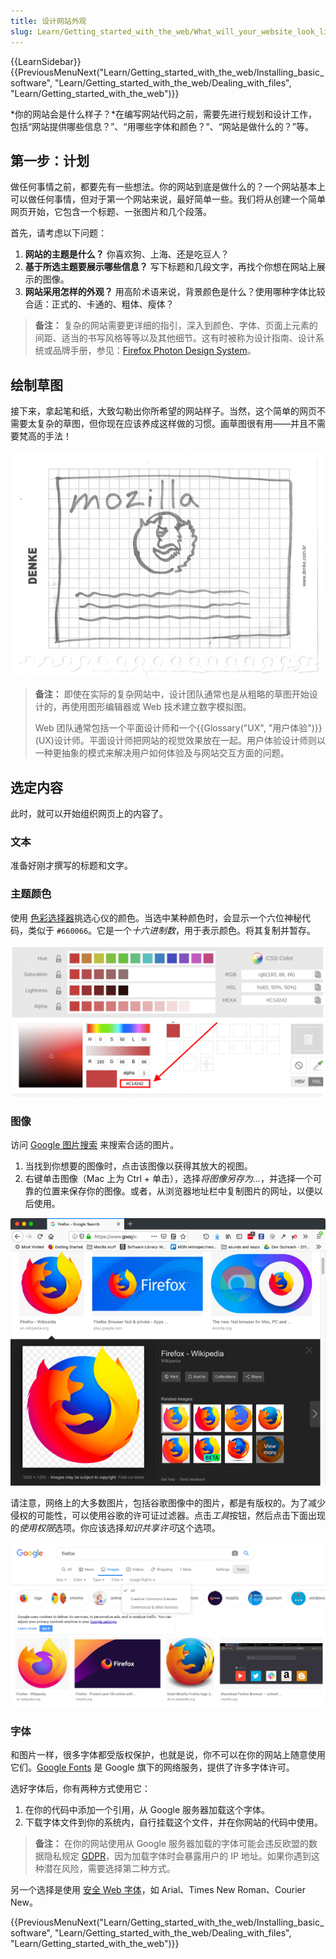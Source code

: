 ```yaml
---
title: 设计网站外观
slug: Learn/Getting_started_with_the_web/What_will_your_website_look_like
---
```


{{LearnSidebar}}{{PreviousMenuNext("Learn/Getting_started_with_the_web/Installing_basic_software", "Learn/Getting_started_with_the_web/Dealing_with_files", "Learn/Getting_started_with_the_web")}}

*你的网站会是什么样子？*在编写网站代码之前，需要先进行规划和设计工作，包括“网站提供哪些信息？”、“用哪些字体和颜色？”、“网站是做什么的？”等。

## 第一步：计划

做任何事情之前，都要先有一些想法。你的网站到底是做什么的？一个网站基本上可以做任何事情，但对于第一个网站来说，最好简单一些。我们将从创建一个简单网页开始，它包含一个标题、一张图片和几个段落。

首先，请考虑以下问题：

1. **网站的主题是什么？** 你喜欢狗、上海、还是吃豆人？
2. **基于所选主题要展示哪些信息？** 写下标题和几段文字，再找个你想在网站上展示的图像。
3. **网站采用怎样的外观？** 用高阶术语来说，背景颜色是什么？使用哪种字体比较合适：正式的、卡通的、粗体、瘦体？

> **备注：** 复杂的网站需要更详细的指引，深入到颜色、字体、页面上元素的间距、适当的书写风格等等以及其他细节。这有时被称为设计指南、设计系统或品牌手册，参见：[Firefox Photon Design System](https://design.firefox.com/photon/)。

## 绘制草图

接下来，拿起笔和纸，大致勾勒出你所希望的网站样子。当然，这个简单的网页不需要太复杂的草图，但你现在应该养成这样做的习惯。画草图很有用——并且不需要梵高的手法！

![画在纸上的一个粗略的网站草图](website-drawing-scan.png)

> **备注：** 即使在实际的复杂网站中，设计团队通常也是从粗略的草图开始设计的，再使用图形编辑器或 Web 技术建立数字模拟图。
>
> Web 团队通常包括一个平面设计师和一个{{Glossary("UX", "用户体验")}}(UX)设计师。平面设计师把网站的视觉效果放在一起。用户体验设计师则以一种更抽象的模式来解决用户如何体验及与网站交互方面的问题。

## 选定内容

此时，就可以开始组织网页上的内容了。

### 文本

准备好刚才撰写的标题和文字。

### 主题颜色

使用 [色彩选择器](/zh-CN/docs/Web/CSS/CSS_colors/Color_picker_tool)挑选心仪的颜色。当选中某种颜色时，会显示一个六位神秘代码，类似于 `#660066`。它是一个*十六进制数*，用于表示颜色。将其复制并暂存。

![MDN 网站上的颜色选择器，包含 RGB、HSL、HEX 格式](color-picker.png)

### 图像

访问 [Google 图片搜索](https://www.google.com/imghp?gws_rd=ssl) 来搜索合适的图片。

1. 当找到你想要的图像时，点击该图像以获得其放大的视图。
2. 右键单击图像（Mac 上为 Ctrl + 单击），选择*将图像另存为...*，并选择一个可靠的位置来保存你的图像。或者，从浏览器地址栏中复制图片的网址，以便以后使用。

![Google 图片搜索中的搜索结果](updated-google-images.png)

请注意，网络上的大多数图片，包括谷歌图像中的图片，都是有版权的。为了减少侵权的可能性，可以使用谷歌的许可证过滤器。点击*工具*按钮，然后点击下面出现的*使用权限*选项。你应该选择*知识共享许可*这个选项。

![经知识共享许可过滤后的 Google 图片搜索结果](updated-google-images-licensing.png)

### 字体

和图片一样，很多字体都受版权保护，也就是说，你不可以在你的网站上随意使用它们。[Google Fonts](https://developers.google.com/fonts) 是 Google 旗下的网络服务，提供了许多字体许可。

选好字体后，你有两种方式使用它：

1. 在你的代码中添加一个引用，从 Google 服务器加载这个字体。
2. 下载字体文件到你的系统内，自行挂载这个文件，并在你网站的代码中使用。

> **备注：** 在你的网站使用从 Google 服务器加载的字体可能会违反欧盟的数据隐私规定 [GDPR](https://gdpr.eu/what-is-gdpr/)，因为加载字体时会暴露用户的 IP 地址。如果你遇到这种潜在风险，需要选择第二种方式。

另一个选择是使用 [安全 Web 字体](https://web.mit.edu/jmorzins/www/fonts.html)，如 Arial、Times New Roman、Courier New。

{{PreviousMenuNext("Learn/Getting_started_with_the_web/Installing_basic_software", "Learn/Getting_started_with_the_web/Dealing_with_files", "Learn/Getting_started_with_the_web")}}
